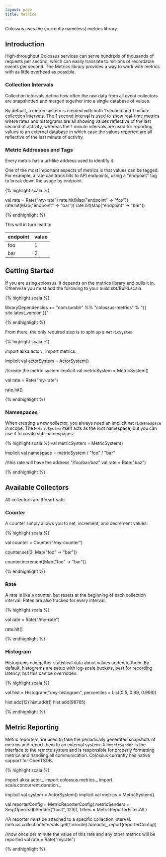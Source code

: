 ```yaml
---
layout: page
title: Metrics
---
```


Colossus uses the (currently nameless) metrics library.

## Introduction

High-throughput Colossus services can serve hundreds of thousands of requests
per second, which can easily translate to millions of recordable events per
second.  The Metrics library provides a way to work with metrics with as little
overhead as possible.

### Collection Intervals

Collection intervals define how often the raw data from all event collectors
are snapshotted and merged together into a single database of values.

By default, a metric system is created with both 1 second and 1 minute
collection intervals.  The 1 second interval is used to show
real-time metrics where rates and histograms are all showing values reflective
of the last second of activity, whereas the 1 minute intervals are used for
reporting values to an external database in which case the values reported are
all reflective of the last minute of activity.

### Metric Addresses and Tags

Every metric has a url-like address used to identify it.  

One of the most important aspects of metrics is that values can be tagged.  For
example, a rate can track hits to API endpoints, using a "endpoint" tag to break
down the usage by endpoint.

{% highlight scala %}

val rate = Rate("my-rate")
rate.hit(Map("endpoint" -> "foo"))
rate.hit(Map("endpoint" -> "bar"))
rate.hit(Map("endpoint" -> "bar"))

{% endhighlight %}

This will in turn lead to

| endpoint | value |
|----------|-------|
| foo      | 1     |
| bar      | 2     |


## Getting Started

If you are using colossus, it depends on the metrics library and pulls it in.
Otherwise you must add the following to your build.sbt/Build.scala

{% highlight scala %}

libraryDependencies += "com.tumblr" %% "colossus-metrics" % "{{ site.latest_version }}"

{% endhighlight %}

From there, the only required step is to spin up a `MetricSystem`

{% highlight scala %}

import akka.actor._
import metrics._

implicit val actorSystem = ActorSystem()

//create the metric system
implicit val metricSystem = MetricSystem()

val rate = Rate("my-rate")

rate.hit()

{% endhighlight %}

### Namespaces

When creating a new collector, you always need an implicit `MetricNamespace` in
scope.  The `MetricSystem` itself acts as the root namespace, but you can use it
to create sub-namespaces:

{% highlight scala %}
val metricSystem = MetricSystem()

implicit val namespace = metricSystem / "foo" / "bar"

//this rate will have the address "/foo/bar/baz"
val rate = Rate("baz")

{% endhighlight %}


## Available Collectors

All collectors are thread-safe.

### Counter

A counter simply allows you to set, increment, and decrement values:

{% highlight scala %}

val counter = Counter("/my-counter")

counter.set(2, Map("foo" -> "bar"))

counter.increment(Map("foo" -> "bar"))

{% endhighlight %}


### Rate

A rate is like a counter, but resets at the beginning of each collection
interval.  Rates are also tracked for every interval.

{% highlight scala %}

val rate = Rate("/my-rate")

rate.hit()

{% endhighlight %}



### Histogram

Histograms can gather statistical data about values added to them.  By default,
histograms are setup with log-scale buckets, best for recording latency, but
this can be overridden.


{% highlight scala %}

val hist = Histogram("/my-histogram", percentiles = List(0.5, 0.99, 0.999))

hist.add(12)
hist.add(1)
hist.add(98765)

{% endhighlight %}


## Metric Reporting

Metric reporters are used to take the periodically generated snapshots of
metrics and report them to an external system.  A `MetricSender` is the
interface to the remote system and is responsible for properly formatting
metrics and handling all communication.  Colossus currently has native support
for OpenTSDB.

{% highlight scala %}

import akka.actor._
import colossus.metrics._
import scala.concurrent.duration._


implicit val system = ActorSystem()
implicit val metrics = MetricSystem()

val reporterConfig = MetricReporterConfig(
  metricSenders = Seq(OpenTsdbSender("host", 123)),
  filters = MetricReporterFilter.All
)

//A reporter must be attached to a specific collection interval.  
metrics.collectionIntervals.get(1.minute).foreach(_.report(reporterConfig))

//now once per minute the value of this rate and any other metrics will be reported
val rate = Rate("myrate")

{% endhighlight %}


